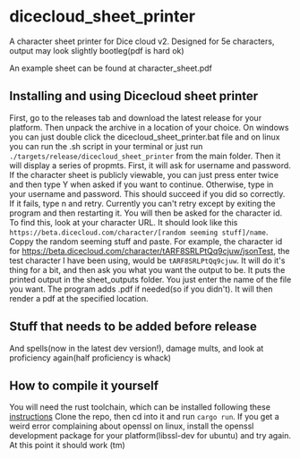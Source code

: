 # dicecloud_sheet_printer
A character sheet printer for Dice cloud v2. Designed for 5e characters, output may look slightly bootleg(pdf is hard ok)

An example sheet can be found at character_sheet.pdf

## Installing and using Dicecloud sheet printer
First, go to the releases tab and download the latest release for your platform. Then unpack the archive in a location of your choice. On windows you can just double click the dicecloud_sheet_printer.bat file and on linux you can run the .sh script in your terminal or just run `./targets/release/dicecloud_sheet_printer` from the main folder. Then it will display a series of propmts. First, it will ask for username and password. If the character sheet is publicly viewable, you can just press enter twice and then type Y when asked if you want to continue. Otherwise, type in your username and password. This should succeed if you did so correctly. If it fails, type n and retry. Currently you can't retry except by exiting the program and then restarting it. You will then be asked for the character id. To find this, look at your character URL. It should look like this `https://beta.dicecloud.com/character/[random seeming stuff]/name`. Coppy the random seeming stuff and paste. For example, the character id for https://beta.dicecloud.com/character/tARF8SRLPtQq9cjuw/jsonTest, the test character I have been using, would be `tARF8SRLPtQq9cjuw`. It will do it's thing for a bit, and then ask you what you want the output to be. It puts the printed output in the sheet_outputs folder. You just enter the name of the file you want. The program adds .pdf if needed(so if you didn't). It will then render a pdf at the specified location.

## Stuff that needs to be added before release
And spells(now in the latest dev version!), damage mults, and look at proficiency again(half proficiency is whack)

## How to compile it yourself
You will need the rust toolchain, which can be installed following these [instructions](https://doc.rust-lang.org/book/ch01-01-installation.html)
Clone the repo, then cd into it and run `cargo run`. If you get a weird error complaining about openssl on linux, install the openssl development package for your platform(libssl-dev for ubuntu) and try again. At this point it should work (tm)